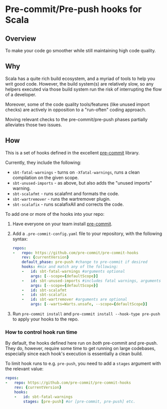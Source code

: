 # Pre-commit/Pre-push hooks for Scala

## Overview

To make your code go smoother while still maintaining high code quality.

## Why

Scala has a quite rich build ecosystem, and a myriad of tools to help you writ good code. However, the build system(s) are relatively slow, so any helpers executed via those build system run the risk of interrupting the flow of a developer.

Moreover, some of the code quality tools/features (like unused import checks) are actively in opposition to a "run-often" coding approach.

Moving relevant checks to the pre-commit/pre-push phases partially alleviates those two issues.

## How

This is a set of hooks defined in the excellent [pre-commit](https://pre-commit.com/) library.

Currently, they include the following:

- `sbt-fatal-warnings` - turns on `-Xfatal-warnings`, runs a clean compilation on the given scope.
- `sbt-unused-imports` - as above, but also adds the "unused imports" warning.
- `sbt-scalafmt` - runs scalafmt and formats the code.
- `sbt-wartremover` - runs the wartremover plugin.
- `sbt-scalafix` - runs scalafixAll and corrects the code.

To add one or more of the hooks into your repo:

 1. Have everyone on your team install [pre-commit](https://pre-commit.com/#install).
 2. Add a `.pre-commit-config.yaml` file to your repository, with the following syntax:

    ```yaml
    repos:
    -   repo: https://github.com/pre-commit/pre-commit-hooks
        rev: {currentVersion}
        default_phase: pre-push #change to pre-commit if desired
        hooks: #mix and match any of the following:
        -   id: sbt-fatal-warnings #arguments optional
            args: [--scope={defaultScope}]
        -   id: sbt-unused-imports #includes fatal warnings, arguments optional
            args: [--scope={defaultScope}]
        -   id: sbt-scalafmt
        -   id: sbt-scalafix
        -   id: sbt-wartremover #arguments are optional
            args: [--warts=Warts.unsafe, --scope={defaultScope}]
    ```

 3. Run `pre-commit install` and `pre-commit install --hook-type pre-push` to apply your hooks to the repo.

### How to control hook run time

By default, the hooks defined here run on *both* pre-commit and pre-push. They do, however, require some time to get running
on large codebases, especially since each hook's execution is essentially a clean build.

To limit hook runs to e.g. `pre-push`, you need to add a `stages` argument with the relevant value:

```yaml
repos:
-   repo: https://github.com/pre-commit/pre-commit-hooks
    rev: {currentVersion}
    hooks:
    -   id: sbt-fatal-warnings
        stages: [pre-push] #or [pre-commit, pre-push] etc.
```
